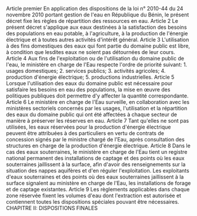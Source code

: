 Article premier
En application des dispositions de la loi n° 2010-44 du 24 novembre 2010 portant gestion de l'eau en République du Bénin, le présent décret fixe les règles de répartition des ressources en eau.
Article 2
Le présent décret s'applique aux eaux destinées à la satisfaction des besoins des populations en eau potable, à l'agriculture, à la production de l'énergie électrique et à toutes autres activités d'intérêt général.
Article 3
L'utilisation à des fins domestiques des eaux qui font partie du domaine public est libre, à condition que lesdites eaux ne soient pas détournées de leur cours.
Article 4
Aux fins de l'exploitation ou de l'utilisation du domaine public de l'eau, le ministère en charge de l'Eau respecte l'ordre de priorité suivant:
1\. usages domestiques;
2\. services publics;
3\. activités agricoles;
4\. production d'énergie électrique;
5\. productions industrielles.
Article 5
Lorsque l'utilisation des eaux du domaine public est nécessaire pour satisfaire les besoins en eau des populations, la mise en œuvre des politiques publiques doit permettre d'y affecter la quantité correspondante.
Article 6
Le ministère en charge de l'Eau surveille, en collaboration avec les ministères sectoriels concernés par les usages, l'utilisation et la répartition des eaux du domaine public qui ont été affectées à chaque secteur de manière à préserver les réserves en eau.
Article 7
Tant qu'elles ne sont pas utilisées, les eaux réservées pour la production d'énergie électrique peuvent être attribuées à des particuliers en vertu de contrats de concession signés par le ministre chargé de l'Eau, après consultation des structures en charge de la production d'énergie électrique.
Article 8
Dans le cas des eaux souterraines, le ministère en charge de l'Eau tient un registre national permanent des installations de captage et des points où les eaux souterraines jaillissent à la surface, afin d'avoir des renseignements sur la situation des nappes aquifères et d'en réguler l'exploitation.
Les exploitants d'eaux souterraines et des points où des eaux souterraines jaillissent à la surface signalent au ministère en charge de l'Eau, les installations de forage et de captage existantes.
Article 9
Les règlements applicables dans chaque zone réservée fixent les volumes d'eau dont l'extraction est autorisée et contiennent toutes les dispositions spéciales pouvant être nécessaires.
CHAPITRE II: DISPOSITIONS FINALES